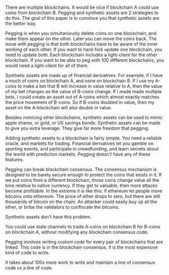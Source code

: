 There are multiple blockchains. It would be nice if blockchain A could use coins from blockchain B. Pegging and synthetic assets are 2 strategies to do this. The goal of this paper is to convince you that synthetic assets are the better way.

Pegging is when you simultaniously delete coins on one blockchain, and make them appear on the other. Later you can move the coins back.
The issue with pegging is that both blockchains have to be aware of the inner working of each other. If you want to hard-fork update one blockchain, you need to update both. Each blockchain includes a light-client for the other blockchain.
If you want to be able to peg with 100 different blockchains, you would need a light-client for all of them.

Synthetic assets are made up of financial derivatives. For example, if I have a much of coins on blockchain A, and none on blockchain B.
If I use my A-coins to make a bet that B will increase in value relative to A, then the value of my bet changes as the value of B-coins change. If I made made multiple bets, I could create an asset out of A-coins which almost exactly matches the price movement of B-coins.
So if B-coins doubled in value, then my asset on the A-blockchain will also double in value.

Besides mimicing other blockchains, synthetic assets can be used to mimic apple shares, or gold, or US savings bonds.
Synthetic assets can be made to give you extra leverage. They give far more freedom that pegging.

Adding synthetic assets to a blockchain is fairly simple. You need a reliable oracle, and markets for trading.
Financial derivatives let you gamble on sporting events, and participate in crowdfunding, and learn secrets about the world with prediction markets.
Pegging doesn't have any of these features.

Pegging can break blockchain consensus. The consensus mechanism is designed to be barely secure enough to protect the coins that exists in it. If we put coins from a different blockchain, those coins change value all the time relative to native currency.
If they get to valuable, then more attacks become profitable. In the extreme it is like this:
if ethereum let people move bitcoins onto ethereum.
The price of ether drops to zero, but there are still thousands of bitcoin on the chain.
An attacker could easily buy up all the ether, or bribe the validators to confiscate the bitcoins.

Synthetic assets don't have this problem.


You could use state channels to trade A-coins on blockchain B for B-coins on blockchain A, without modifying any blockchain consensus code.

Pegging involves writing custom code for every pair of blockchains that are linked. This code is in the blockchain consensus, it is the most expensive kind of code to write.

It takes about 100x more work to write and maintain a line of consensus code vs a line of code.

